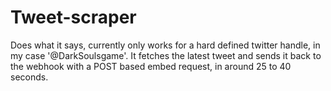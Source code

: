 # Tweet-scraper

Does what it says, currently only works for a hard defined twitter handle, in my case '@DarkSoulsgame'. It fetches the latest tweet and sends it back to the webhook with a POST based embed request, in around 25 to 40 seconds.
